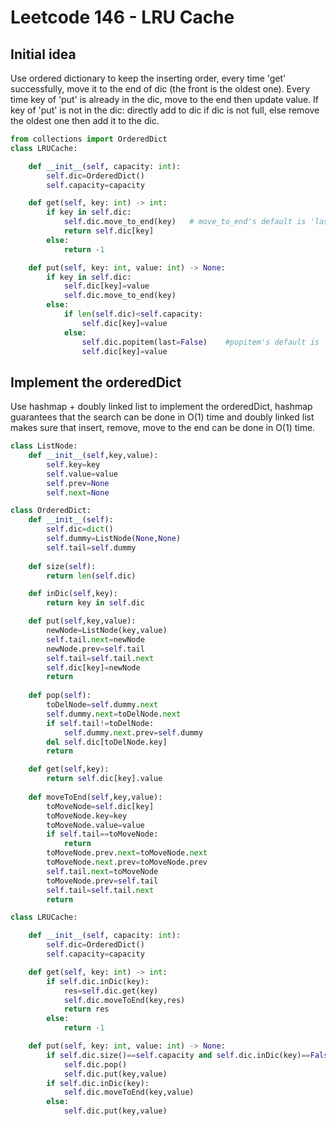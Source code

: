 # Leetcode 146 - LRU Cache

## Initial idea
Use ordered dictionary to keep the inserting order, every time 'get' successfully, move it to the end of dic (the front is the oldest one). Every time key of 'put' is already in the dic, move to the end then update value. If key of 'put' is not in the dic: directly add to dic if dic is not full, else remove the oldest one then add it to the dic.
```python
from collections import OrderedDict
class LRUCache:

    def __init__(self, capacity: int):
        self.dic=OrderedDict()
        self.capacity=capacity

    def get(self, key: int) -> int:
        if key in self.dic:
            self.dic.move_to_end(key)   # move_to_end's default is 'last=False', so default is moving to the end of the dic
            return self.dic[key]
        else:
            return -1

    def put(self, key: int, value: int) -> None:
        if key in self.dic:
            self.dic[key]=value
            self.dic.move_to_end(key)
        else:
            if len(self.dic)<self.capacity:
                self.dic[key]=value
            else:
                self.dic.popitem(last=False)    #popitem's default is 'last=True', so the last one is popped
                self.dic[key]=value
```

## Implement the orderedDict
Use hashmap + doubly linked list to implement the orderedDict, hashmap guarantees that the search can be done in O(1) time and doubly linked list makes sure that insert, remove, move to the end can be done in O(1) time.
```python
class ListNode:
    def __init__(self,key,value):
        self.key=key
        self.value=value
        self.prev=None
        self.next=None

class OrderedDict:
    def __init__(self):
        self.dic=dict()
        self.dummy=ListNode(None,None)
        self.tail=self.dummy
    
    def size(self):
        return len(self.dic)

    def inDic(self,key):
        return key in self.dic

    def put(self,key,value):
        newNode=ListNode(key,value)
        self.tail.next=newNode
        newNode.prev=self.tail
        self.tail=self.tail.next
        self.dic[key]=newNode
        return 
    
    def pop(self):
        toDelNode=self.dummy.next
        self.dummy.next=toDelNode.next
        if self.tail!=toDelNode:
            self.dummy.next.prev=self.dummy
        del self.dic[toDelNode.key]
        return

    def get(self,key):
        return self.dic[key].value
    
    def moveToEnd(self,key,value):
        toMoveNode=self.dic[key]
        toMoveNode.key=key
        toMoveNode.value=value
        if self.tail==toMoveNode:
            return
        toMoveNode.prev.next=toMoveNode.next
        toMoveNode.next.prev=toMoveNode.prev
        self.tail.next=toMoveNode
        toMoveNode.prev=self.tail
        self.tail=self.tail.next
        return

class LRUCache:

    def __init__(self, capacity: int):
        self.dic=OrderedDict()
        self.capacity=capacity

    def get(self, key: int) -> int:
        if self.dic.inDic(key):
            res=self.dic.get(key)
            self.dic.moveToEnd(key,res)
            return res
        else:
            return -1

    def put(self, key: int, value: int) -> None:
        if self.dic.size()==self.capacity and self.dic.inDic(key)==False:
            self.dic.pop()
            self.dic.put(key,value)
        if self.dic.inDic(key):
            self.dic.moveToEnd(key,value)
        else:
            self.dic.put(key,value)
```